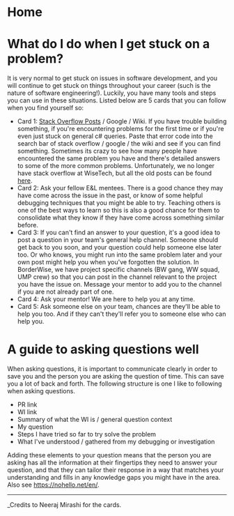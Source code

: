 # Home

# What do I do when I get stuck on a problem? 
It is very normal to get stuck on issues in software development, and you will continue to get stuck on things throughout your career (such is the nature of software engineering!). Luckily, you have many tools and steps you can use in these situations. Listed below are 5 cards that you can follow when you find yourself so:
- Card 1: [Stack Overflow Posts](https://wisetechglobal.sharepoint.com/sites/StackOverflow) / Google / Wiki. If you have trouble building something, if you're encountering problems for the first time or if you're even just stuck on general c# queries. Paste that error code into the search bar of stack overflow / google / the wiki and see if you can find something. Sometimes its crazy to see how many people have encountered the same problem you have and there's detailed answers to some of the more common problems. Unfortunately, we no longer have stack overflow at WiseTech, but all the old posts can be found [here](https://wisetechglobal.sharepoint.com/sites/StackOverflow). 
- Card 2: Ask your fellow E&L mentees. There is a good chance they may have come across the issue in the past, or know of some helpful debugging techniques that you might be able to try. Teaching others is one of the best ways to learn so this is also a good chance for them to consolidate what they know if they have come across something similar before.
- Card 3: If you can't find an answer to your question, it's a good idea to post a question in your team's general help channel. Someone should get back to you soon, and your question could help someone else later too. Or who knows, you might run into the same problem later and your own post might help you when you've forgotten the solution. In BorderWise, we have project specific channels (BW gang, WW squad, UMP crew) so that you can post in the channel relevant to the project you have the issue on. Message your mentor to add you to the channel if you are not already part of one. 
- Card 4: Ask your mentor! We are here to help you at any time.
- Card 5: Ask someone else on your team, chances are they'll be able to help you too. And if they can't they'll refer you to someone else who can help you.

# A guide to asking questions well

When asking questions, it is important to communicate clearly in order to save you and the person you are asking the question of time. This can save you a lot of back and forth. The following structure is one I like to following when asking questions.

- PR link
- WI link
- Summary of what the WI is / general question context
- My question
- Steps I have tried so far to try solve the problem
- What I've understood / gathered from my debugging or investigation

Adding these elements to your question means that the person you are asking has all the information at their fingertips they need to answer your question, and that they can tailor their response in a way that matches your understanding and fills in any knowledge gaps you might have in the area. Also see https://nohello.net/en/.

---
_Credits to Neeraj Mirashi for the cards.
